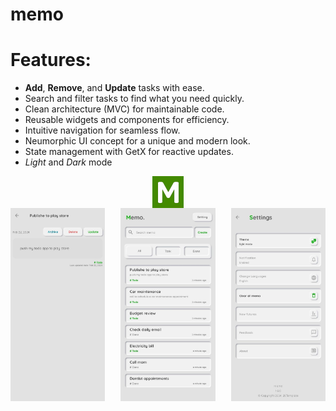 # memo

# Features:

- **Add**, **Remove**, and **Update** tasks with ease.
- Search and filter tasks to find what you need quickly.
- Clean architecture (MVC) for maintainable code.
- Reusable widgets and components for efficiency.
- Intuitive navigation for seamless flow.
- Neumorphic UI concept for a unique and modern look.
- State management with GetX for reactive updates.
- *Light* and *Dark* mode

<div style="display: flex; justify-content: center">
   <img src="assets/img/icon.png" width="10%" style=`margin: 0 10px`>
</div>

<div style="display: flex; justify-content: space-between">
  <img src="assets/img/screen_shoots/details.jpg" width="30%" style=`margin: 0 10px`>
  <img src="assets/img/screen_shoots/home.jpg" width="30%" style=`margin: 0 10px`>
  <img src="assets/img/screen_shoots/setting.jpg" width="30%" style=`margin: 0 10px`>
</div
